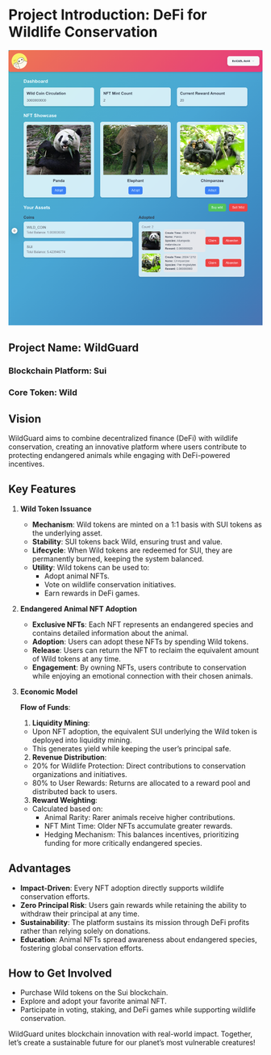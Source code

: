 # Project Introduction: DeFi for Wildlife Conservation
![screenshot](https://raw.githubusercontent.com/lizhecome/animal_crossing/refs/heads/main/screenshot.png)
## Project Name: WildGuard
### Blockchain Platform: Sui
### Core Token: Wild

## Vision

WildGuard aims to combine decentralized finance (DeFi) with wildlife conservation, creating an innovative platform where users contribute to protecting endangered animals while engaging with DeFi-powered incentives.

## Key Features

1. **Wild Token Issuance**
   - **Mechanism**: Wild tokens are minted on a 1:1 basis with SUI tokens as the underlying asset.
   - **Stability**: SUI tokens back Wild, ensuring trust and value.
   - **Lifecycle**: When Wild tokens are redeemed for SUI, they are permanently burned, keeping the system balanced.
   - **Utility**: Wild tokens can be used to:
     - Adopt animal NFTs.
     - Vote on wildlife conservation initiatives.
     - Earn rewards in DeFi games.

2. **Endangered Animal NFT Adoption**
   - **Exclusive NFTs**: Each NFT represents an endangered species and contains detailed information about the animal.
   - **Adoption**: Users can adopt these NFTs by spending Wild tokens.
   - **Release**: Users can return the NFT to reclaim the equivalent amount of Wild tokens at any time.
   - **Engagement**: By owning NFTs, users contribute to conservation while enjoying an emotional connection with their chosen animals.

3. **Economic Model**

   **Flow of Funds**:
   1. **Liquidity Mining**:
     - Upon NFT adoption, the equivalent SUI underlying the Wild token is deployed into liquidity mining.
     - This generates yield while keeping the user’s principal safe.
   2. **Revenue Distribution**:
     - 20% for Wildlife Protection: Direct contributions to conservation organizations and initiatives.
     - 80% to User Rewards: Returns are allocated to a reward pool and distributed back to users.
   3. **Reward Weighting**:
     - Calculated based on:
       - Animal Rarity: Rarer animals receive higher contributions.
       - NFT Mint Time: Older NFTs accumulate greater rewards.
       - Hedging Mechanism: This balances incentives, prioritizing funding for more critically endangered species.

## Advantages
- **Impact-Driven**: Every NFT adoption directly supports wildlife conservation efforts.
- **Zero Principal Risk**: Users gain rewards while retaining the ability to withdraw their principal at any time.
- **Sustainability**: The platform sustains its mission through DeFi profits rather than relying solely on donations.
- **Education**: Animal NFTs spread awareness about endangered species, fostering global conservation efforts.

## How to Get Involved
- Purchase Wild tokens on the Sui blockchain.
- Explore and adopt your favorite animal NFT.
- Participate in voting, staking, and DeFi games while supporting wildlife conservation.

WildGuard unites blockchain innovation with real-world impact. Together, let’s create a sustainable future for our planet’s most vulnerable creatures!